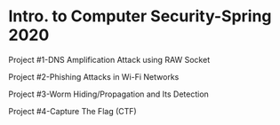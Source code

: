 # Intro. to Computer Security-Spring 2020
Project #1-DNS Amplification Attack using RAW Socket

Project #2-Phishing Attacks in Wi-Fi Networks

Project #3-Worm Hiding/Propagation and Its Detection

Project #4-Capture The Flag (CTF)

